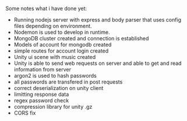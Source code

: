 Some notes what i have done yet:
- Running nodejs server with express and body parser that uses config files depending on environment. 
- Nodemon is used to develop in runtime.
- MongoDB cluster created and connection is established
- Models of account for mongodb created
- simple routes for account login created
- Unity ui scene with music created
- Unity is able to send web requests on server and able to get and read information from server
- argon2 is used to hash passwords
- all passwords are transfered in post requests 
- correct deserialization on unity client
- limitting response data
- regex password check
- compression library for unity .gz
- CORS fix 

